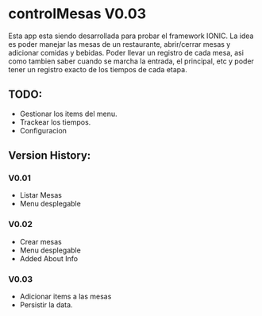 # controlMesas V0.03
Esta app esta siendo desarrollada para probar el framework IONIC.
La idea es poder manejar las mesas de un restaurante, abrir/cerrar mesas y adicionar comidas y bebidas.
Poder llevar un registro de cada mesa, asi como tambien saber cuando se marcha la entrada, el principal, etc y poder tener un registro exacto de los tiempos de cada etapa.


## TODO:
- Gestionar los items del menu.
- Trackear los tiempos.
- Configuracion

## Version History:

### V0.01
- Listar Mesas
- Menu desplegable

### V0.02
- Crear mesas
- Menu desplegable
- Added About Info

### V0.03
- Adicionar items a las mesas
- Persistir la data.
